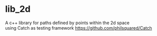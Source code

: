 # lib_2d
A c++ library for paths defined by points within the 2d space  
using Catch as testing framework https://github.com/philsquared/Catch
